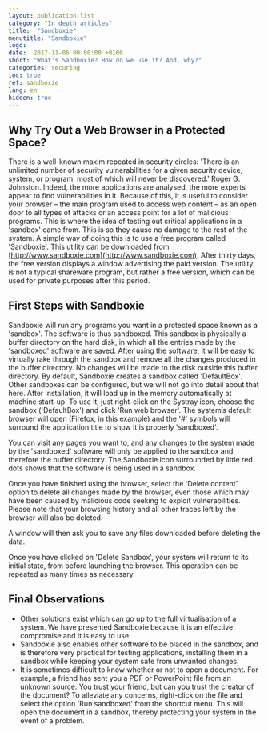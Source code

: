 ```yaml
---
layout: publication-list
category: "In depth articles"
title:  "Sandboxie"
menutitle: "Sandboxie"
logo:
date:  2017-11-06 00:00:00 +0100
short: "What's Sandboxie? How do we use it? And, why?"
categories: securing
toc: true
ref: sandboxie
lang: en
hidden: true
---
```

## Why Try Out a Web Browser in a Protected Space?
There is a well-known maxim repeated in security circles: 'There is an unlimited number of security vulnerabilities for a given security device, system, or program, most of which will never be discovered.' Roger G. Johnston. Indeed, the more applications are analysed, the more experts appear to find vulnerabilities in it. Because of this, it is useful to consider your browser – the main program used to access web content – as an open door to all types of attacks or an access point for a lot of malicious programs. This is where the idea of testing out critical applications in a 'sandbox' came from. This is so they cause no damage to the rest of the system. A simple way of doing this is to use a free program called 'Sandboxie'. This utility can be downloaded from [http://www.sandboxie.com](http://www.sandboxie.com). After thirty days, the free version displays a window advertising the paid version. The utility is not a typical shareware program, but rather a free version, which can be used for private purposes after this period.

## First Steps with Sandboxie
Sandboxie will run any programs you want in a protected space known as a 'sandbox'. The software is thus sandboxed. This sandbox is physically a buffer directory on the hard disk, in which all the entries made by the 'sandboxed' software are saved. After using the software, it will be easy to virtually rake through the sandbox and remove all the changes produced in the buffer directory. No changes will be made to the disk outside this buffer directory. By default, Sandboxie creates a sandbox called 'DefaultBox'. Other sandboxes can be configured, but we will not go into detail about that here. After installation, it will load up in the memory automatically at machine start-up. To use it, just right-click on the Systray icon, choose the sandbox ('DefaultBox') and click 'Run web browser'. The system’s default browser will open (Firefox, in this example) and the '#' symbols will surround the application title to show it is properly 'sandboxed'.

You can visit any pages you want to, and any changes to the system made by the 'sandboxed' software will only be applied to the sandbox and therefore the buffer directory. The Sandboxie icon surrounded by little red dots shows that the software is being used in a sandbox.

Once you have finished using the browser, select the 'Delete content' option to delete all changes made by the browser, even those which may have been caused by malicious code seeking to exploit vulnerabilities. Please note that your browsing history and all other traces left by the browser will also be deleted.

A window will then ask you to save any files downloaded before deleting the data.

Once you have clicked on 'Delete Sandbox', your system will return to its initial state, from before launching the browser. This operation can be repeated as many times as necessary.

## Final Observations

* Other solutions exist which can go up to the full virtualisation of a system. We have presented Sandboxie because it is an effective compromise and it is easy to use.
* Sandboxie also enables other software to be placed in the sandbox, and is therefore very practical for testing applications, installing them in a sandbox while keeping your system safe from unwanted changes.
* It is sometimes difficult to know whether or not to open a document. For example, a friend has sent you a PDF or PowerPoint file from an unknown source. You trust your friend, but can you trust the creator of the document? To alleviate any concerns, right-click on the file and select the option 'Run sandboxed' from the shortcut menu. This will open the document in a sandbox, thereby protecting your system in the event of a problem.
